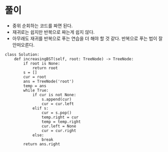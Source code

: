 
# 풀이
- 중위 순회하는 코드를 짜면 된다.
- 재귀로는 쉽지만 반복으로 짜는게 쉽지 않다.
- 아무래도 재귀를 반복으로 푸는 연습을 더 해야 할 것 같다. 반복으로 푸는 법이 잘 안떠오른다.
```python3
class Solution:
    def increasingBST(self, root: TreeNode) -> TreeNode:
        if root is None:
            return root
        s = []
        cur = root
        ans = TreeNode('root')
        temp = ans
        while True:
            if cur is not None:
                s.append(cur)
                cur = cur.left
            elif s:
                cur = s.pop()
                temp.right = cur
                temp = temp.right
                cur.left = None
                cur = cur.right
            else:
                break
        return ans.right
            
```
